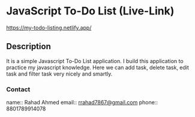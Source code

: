 # JavaScript To-Do List (Live-Link)
https://my-todo-listing.netlify.app/

## Description
It is a simple Javascript To-Do List application. I build this application to practice my javascript knowledge. Here we can add task, delete task, edit task and filter task very nicely and smartly.

### Contact
name:: Rahad Ahmed
email:: rrahad7867@gmail.com
phone:: 8801789914078
